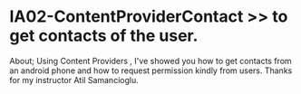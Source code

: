 # IA02-ContentProviderContact >> to get contacts of the user.

About;
Using Content Providers , I've showed you how to get contacts from an android phone and how to request permission kindly from users. Thanks for my instructor Atil Samancioglu.
